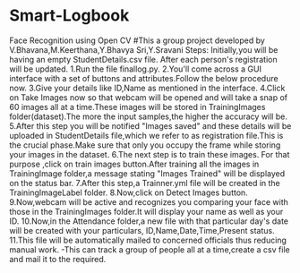 # Smart-Logbook
Face Recognition using Open CV
#This a group project developed by V.Bhavana,M.Keerthana,Y.Bhavya Sri,Y.Sravani
Steps:
Initially,you will be having an empty StudentDetails.csv file. After each person's registration will be updated.
1.Run the file finallog.py.
2.You'll come across a GUI interface with a set of buttons and attributes.Follow the below procedure now.
3.Give your details like ID,Name as mentioned in the interface.
4.Click on Take Images now so that webcam will be opened and will take a snap of 60 images all at a time.These images will be stored in TrainingImages folder(dataset).The more the input samples,the higher the accuracy will be.
5.After this step you will be notified "Images saved" and these details will be uploaded in StudentDetails file,which we refer to as registration file.This is the crucial phase.Make sure that only you occupy the frame while storing your images in the dataset.
6.The next step is to train these images. For that purpose ,click on train images button.After training all the images in TrainingImage folder,a message stating "Images Trained" will be displayed on the status bar.
7.After this step,a Trainner.yml file will be created in the TrainingImageLabel folder.
8.Now,click on Detect Images button.
9.Now,webcam will be active and recognizes you comparing your face with those in the TrainingImages folder.It will display your name as well as your ID.
10.Now,in the Attendance folder,a new file with that particular day's date will be created with your particulars, ID,Name,Date,Time,Present status.
11.This file will be automatically mailed to concerned officials thus reducing manual work.
-This can track a group of people all at a time,create a csv file and mail it to the required.
